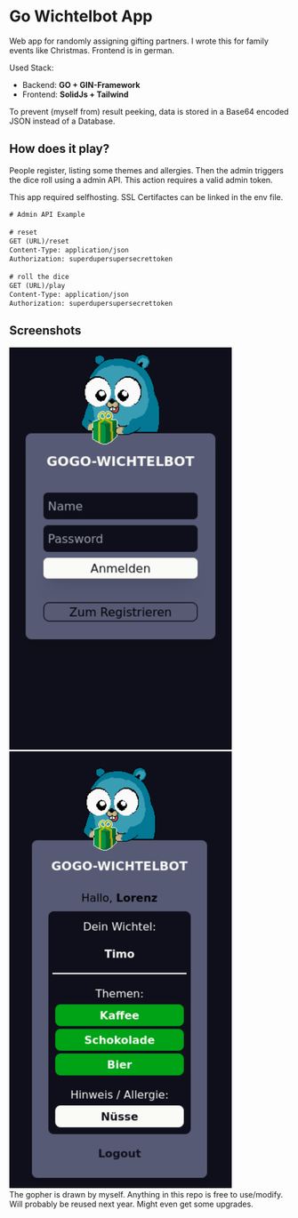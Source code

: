 
# Go Wichtelbot App
Web app for randomly assigning gifting partners. I wrote this for family events like Christmas. Frontend is in german.

Used Stack:
- Backend: <strong>GO + GIN-Framework</strong>
- Frontend: <strong>SolidJs + Tailwind</strong>

To prevent (myself from) result peeking, data is stored in a Base64 encoded JSON instead of a Database.

## How does it play?
People register, listing some themes and allergies.
Then the admin triggers the dice roll using a admin API. This action requires a valid admin token.

This app required selfhosting. SSL Certifactes can be linked in the env file.
```
# Admin API Example

# reset
GET (URL)/reset
Content-Type: application/json
Authorization: superdupersupersecrettoken

# roll the dice
GET (URL)/play
Content-Type: application/json
Authorization: superdupersupersecrettoken
```

## Screenshots

<div style="float:left">
<img src="docs/login.png" width=400/>
<img src="docs/played.png" width=400/>
</div>


The gopher is drawn by myself. Anything in this repo is free to use/modify. Will probably be reused next year. Might even get some upgrades.
